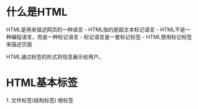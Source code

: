 <h1>什么是HTML</h1>
HTML是用来描述网页的一种语言
- HTML指的是超文本标记语言
- HTML不是一种编程语言，而是一种标记语言
- 标记语言是一套标记标签
- HTML使用标记标签来描述页面

HTML通过标签的形式将信息展示给用户。

<h1>HTML基本标签</h1>
1. 文件标签(结构标签)
		<html>根标签
		<head>
			<title>页面的标题
		<body>内容
			属性
				text:文本的颜色
				bgcolor:背景色
				background:背景图片
2. 排版标签
		<!-- -->注释标签
		<br/>换行标签
		<p></p>段落标签 段与段之间的空行
			属性:
				align:对齐方式	left center right
		<hr/>水平线标签
			属性:
				width:长度
				size:粗度
				color:颜色
				align:对齐方式
			尺寸的写法:
				(1). 像素:10px
				(2). 百分比:占据父标签的百分比
3. 块标签
		<div>:行级块标签
		<span>:行内块标签
		作用:div:div+css布局。span:进行友好提示
4. 文字标签
		基本文字标签:
		<font>
			属性:
				color:颜色
				size:文字大小 最小值:1,最大值:7,默认值:3
				face:字体类型(黑体、宋体)
		标题标签:
		<h1>--<h6>
		是依次减小的，默认字体加粗，内置字号
5. 清单标签
		无序列表:<ul>
				属性
				type:disc square circle
					<li>:列表项
		有序列表:<ol>
				属性
				type:1 a A I i
				start:从第几个开始(数字)
6. 图形标签
		<img>
			src:图片地址
			width:宽度
			height:高度
			border:边框
			align:对齐方式 代表图片与相邻的文本的相对位置 top middle bottom
			alt:图片的文字说明，
7. 链接标签
		<a>
			属性:
				href:跳转的页面地址
				name:页面名称， 锚点
				target:_self _blank 默认_self
			作用:
				(1)页面跳转
					注意：访问互联网上的资源，前边必须加协议http://
				(2)锚点访问
					href在访问锚点的时候书写格式#name的值
8. 表格标签
		<table>
		属性:
		border:表格线
		width:表格的宽度
		align:表格的对齐方式
		bgcolor:背景颜色
			<caption>:表格的标题
			<tr>行
			属性:
			align:对齐方式  单元格内数据的对齐方式
				<td>单元格
				属性:
				colspan:列合并
				rowspan:行合并
			表头的话讲<td>换成<th>
		表格的作用:
			(1)简单的实现一个表格样式
			(2)进行布局
		<thead>
		<tbody>
		<tfoot>
			作用:分块加载，优化用户体验

<h1>HTML表单标签</h1>
1. form标签
		<form>
		属性:
			name:表单名称
			action:提交的路径地址
			method:提交方式 post get
				*get与post区别:
					(1)get提交将数据加在地址栏后边,而post提交将数据封装在请求体中。
					(2)get提交相对不安全 post提交相对安全。
					(3)get提交有大小限制,根据浏览器的不同而不同。post不限制大小。
2. input标签
		属性:
			type:根据type值的不同，会显示不同功能呢表单项
				text:普通的文本输入框
				password:密码输入框，特点显示掩码
				radio:单选按钮 name值相同
					checked:代表默认被选中
				checkbox:复选框 name值相同
				file:上传文件
				button:普通按钮，没有任何内置功能
				submit:提交按钮，点击表单按照action地址进行提交
				reset:重置按钮，点击会将表单清空
				image:图片按钮，点击表单按照action地址进行提交
					属性:
						src:图片地址
						alt:图片的文字信息
				hidden:隐藏标签 服务端需要，不需要用户看到。
			name:
			value:默认显示值
3. select标签
		name:表单项名称 
		option:代表一个选择项
			value
			selected:默认被选中的项
4. textArea文本域标签
		属性:
			cols:列数
			rows:行数
			默认的文本值是在标签体中

<h1>HTML框架标签及其他</h1>
1. 框架标签
		frameset:
			属性:
				cols:按照列划分
				rows:按照行划分
				划分的格式:rows="120,*,120" *代表剩余部分
			frame:
				属性:
				name:名称，方便target根据name值进行定位。
				src:加载页面的路径
2. 其他标签
		<meta>
		<link>
			<link re="stylesheet" type="text/css" href="./styles.css">
				href:引入css文件的地址
		<script>
			<script type="text/javascript" src=""></script>
				src:js的文件地址
3. 特殊字符
		&nbsp; 空格
		&gt; 大于号 >
		&lt; 小于号 <
		&copy; 版权符 ©